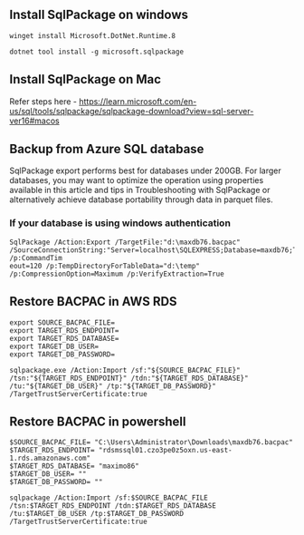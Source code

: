 ## Install SqlPackage on windows
```
winget install Microsoft.DotNet.Runtime.8
```
```
dotnet tool install -g microsoft.sqlpackage
```

## Install SqlPackage on Mac
Refer steps here - https://learn.microsoft.com/en-us/sql/tools/sqlpackage/sqlpackage-download?view=sql-server-ver16#macos

## Backup from Azure SQL database
SqlPackage export performs best for databases under 200GB. For larger databases, you may want to optimize the operation using properties available in this article and tips in Troubleshooting with SqlPackage or alternatively achieve database portability through data in parquet files.

### If your database is using windows authentication
```
SqlPackage /Action:Export /TargetFile:"d:\maxdb76.bacpac" /SourceConnectionString:"Server=localhost\SQLEXPRESS;Database=maxdb76;Trusted_Connection=True;TrustServerCertificate=True" /p:CommandTim
eout=120 /p:TempDirectoryForTableData="d:\temp" /p:CompressionOption=Maximum /p:VerifyExtraction=True
```

## Restore BACPAC in AWS RDS
```
export SOURCE_BACPAC_FILE=
export TARGET_RDS_ENDPOINT=
export TARGET_RDS_DATABASE=
export TARGET_DB_USER=
export TARGET_DB_PASSWORD=
```
```
sqlpackage.exe /Action:Import /sf:"${SOURCE_BACPAC_FILE}" /tsn:"${TARGET_RDS_ENDPOINT}" /tdn:"${TARGET_RDS_DATABASE}" /tu:"${TARGET_DB_USER}" /tp:"${TARGET_DB_PASSWORD}" /TargetTrustServerCertificate:true 
```

## Restore BACPAC in powershell
```
$SOURCE_BACPAC_FILE= "C:\Users\Administrator\Downloads\maxdb76.bacpac"
$TARGET_RDS_ENDPOINT= "rdsmssql01.czo3pe0z5oxn.us-east-1.rds.amazonaws.com"
$TARGET_RDS_DATABASE= "maximo86"
$TARGET_DB_USER= ""
$TARGET_DB_PASSWORD= ""

sqlpackage /Action:Import /sf:$SOURCE_BACPAC_FILE /tsn:$TARGET_RDS_ENDPOINT /tdn:$TARGET_RDS_DATABASE /tu:$TARGET_DB_USER /tp:$TARGET_DB_PASSWORD /TargetTrustServerCertificate:true 

```


